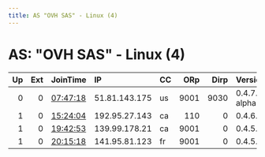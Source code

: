 ```yaml
---
title: AS "OVH SAS" - Linux (4)
---
```


# AS: "OVH SAS" - Linux (4)

|   Up |   Ext | JoinTime                                                                                              | IP            | CC   |   ORp |   Dirp | Version       | Contact                | Nickname   |   eFamMembers |
|-----:|------:|:------------------------------------------------------------------------------------------------------|:--------------|:-----|------:|-------:|:--------------|:-----------------------|:-----------|--------------:|
|    0 |     0 | [07:47:18](https://nusenu.github.io/OrNetStats/w/relay/60E1F971E4BBEA4E7D826834793CE7A5D26488DC.html) | 51.81.143.175 | us   |  9001 |   9030 | 0.4.7.2-alpha | dgotrik@purestream.com | Unnamed    |             1 |
|    1 |     0 | [15:24:04](https://nusenu.github.io/OrNetStats/w/relay/E9B2404CB3F4AEAC70739A9758901EF6D9C8A48A.html) | 192.95.27.143 | ca   |   110 |      0 | 0.4.6.9       | None                   | Unnamed    |             1 |
|    1 |     0 | [19:42:53](https://nusenu.github.io/OrNetStats/w/relay/02E204FB34EADBC2215F34E4712073F437E5E1C2.html) | 139.99.178.21 | ca   |  9001 |      0 | 0.4.5.10      | None                   | Unnamed    |             1 |
|    1 |     0 | [20:15:18](https://nusenu.github.io/OrNetStats/w/relay/CF2CC3ABB809E46A448B0617488F5B6D67301134.html) | 141.95.81.123 | fr   |  9001 |      0 | 0.4.5.10      | None                   | Unnamed    |             1 |
